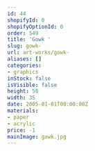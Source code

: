 ```yaml
---
id: 44
shopifyId: 0
shopifyOptionId: 0
order: 549
title: 'Gowk '
slug: gowk-
url: art-works/gowk-
aliases: []
categories:
- graphics
inStock: false
isVisible: false
height: 50
width: 35
date: 2005-01-01T00:00:00Z
materials:
- paper
- acrylic
price: -1
mainImage: gowk.jpg
---
```

